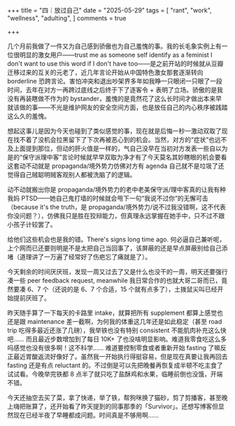 +++
title = "四｜放过自己"
date = "2025-05-29"
tags = [
    "rant",
    "work",
    "wellness",
    "adulting",
]
comments = true

+++

几个月前我做了一件又为自己感到骄傲也为自己羞愧的事。我的长毛象实例上有一位很明显的激女用户——trust me as someone self identify as a feminist I don't want to use this word if I don't have too——是之前开站的时候就从豆瓣迁移过来的互关的元老了，近几年言论开始从中国特色激女那套逐渐转向 borderline 恐跨言论。害怕冲突和退出吵架界多年如我睁一只眼闭一只眼了一段时间，去年在对方一再跨过底线之后终于下了逐客令 + 表明了立场。骄傲的是我没有再装瞎做不作为的 bystander，羞愧的是竟然花了这么长时间才做出本来早就该做的事——不光是维护网友的安全空间方面，也是放任自己的内心秩序被践踏这么久的羞愧。

想起这事儿是因为今天也碰到了类似感觉的事，现在就是后悔一秒一激动双取了现在找不着了没机会拉黑留下了下次再被恶心到的机会。当然，对方的“症状”也远不及上面提到那位，但动的肝火值是一样的，气自己没早在当初对方发表一些自以为是的“保守派理中客”言论时候就早早双取为净才有了今天莫名其妙瞎眼的机会要看这套动不动就是 propaganda/境外势力仿佛对方有 agenda 自己就不是垃圾了还觉得自己贼聪明贼客观别人都被洗脑了的逻辑。

动不动就搬出你是 propaganda/境外势力的老中老美保守派/理中客真的让我有种我妈 PTSD——她自己鬼打墙的时候就会甩下一句“我说不过你”的无懈可击（because it's the truth，是 propaganda/境外势力/说不过我没错啊，这不代表你没问题？），仿佛我只是胜在狡辩能力，但真理永远掌握在她手中，只不过不跟小孩子计较罢了。

给他们这些机会也是我的错。There's signs long time ago. 何必逼自己兼听呢，上个网而已还要则明是不是太把自己当回事了，该屏蔽的还是早点屏蔽别给自己添堵（道理讲了一万遍了经常好了伤疤忘了痛就是了）。

今天剩余的时间厌厌班，发现一周又过去了又是什么也没干的一周，明天还要强行凑一些 peer feedback request, meanwhile 我日常合作的也就大哥二哥而已，竟然要凑 6、7 个（还说的是 6、7 个合适，15 个就有点多了），土拨鼠尖叫已经开始提前厌班了。

昨天随手算了一下每天的卡路里 intake，就算把所有 supplement 都算上感觉也还是跟 maintenance  差一截啊，为何我的体重这几年还是如此稳定（甚至 road trip 吃得多最近还涨了几磅），我举铁也没有特别 consistent 不能肌肉补充这么快吧…… 而且最近步数增加到了每日 10K+ 了也没啥明显影响。难道我零食吃这么多吗感觉也没有很多啊！这不科学…… 难道要控制零食或者重新开始 fasting 了嘛反正最近胃酸返流好像好了。虽然我一开始执行得挺容易，但是现在真要让我再回去 fasting 还是有点 reluctant 的。不过倒是可以先把晚餐再恢复成半顿不吃主食了试试看。今晚举完铁都 8 点半了就只吃了盐酥鸡和水果，临睡前倒也没饿，开端不错。

今天还抽空去买了菜，拿了快递，举了铁，帮狗咪换了猫砂，剪了剪播客，甚至晚上嗨把账算了，还开始看了昨天提到的同事那季的「Survivor」。还想写博客但显然现在已经半夜了早睡都成问题。时间真是不够用啊…… 